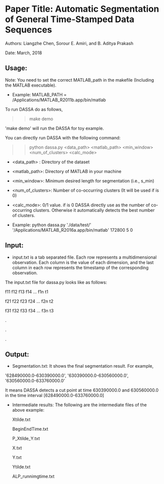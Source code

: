 Paper Title: Automatic Segmentation of General Time-Stamped Data Sequences
==========================================================================

Authors: Liangzhe Chen, Sorour E. Amiri, and B. Aditya Prakash

Date: March, 2018


Usage:
-----
Note: You need to set the correct MATLAB_path in the makefile (Including the MATLAB executable).

- Example:
    MATLAB_PATH = /Applications/MATLAB_R2011b.app/bin/matlab
    
To run DASSA do as follows,
>> make demo  


'make demo' will run the DASSA for toy example. 

You can directly run DASSA with the following command:

>> python dassa.py <data_path> <matlab_path> <min_window> <num_of_clusters> <calc_mode>


- <data_path> : Directory of the dataset
 
- <matlab_path>: Directory of MATLAB in your machine

- <min_window>: Minimum desired length for segmentation (i.e., s_min)

- <num_of_clusters>: Number of co-occurring clusters (It will be used if <calc mode> is 0)

- <calc_mode>: 0/1 value. if <calc mode> is 0 DASSA directly use <num of clusters> as the number  of co-occurring clusters. Otherwise it automatically detects the best number of clusters.

- Example: 
    python dassa.py './data/test/' '/Applications/MATLAB_R2016a.app/bin/matlab' 172800 5 0




Input: 
------
- input.txt is a tab separated file. Each row represents a multidimensional observation. Each column is the value of each dimension, and the last column in each row represents the timestamp of the corresponding observation.

The input.txt file for dassa.py looks like as follows:

f11 f12 f13 f14 ... f1n t1

f21 f22 f23 f24 ... f2n t2

f31 f32 f33 f34 ... f3n t3

.

.

.



Output:
-------

- Segmentation.txt: It shows the final segmentation result. For example,

'628490000.0-630390000.0', '630390000.0-630560000.0', '630560000.0-633760000.0'

It means DASSA detects a cut point at time 630390000.0 and 630560000.0 in the time interval [628490000.0-633760000.0]

- Intermediate results:
The following are the intermediate files of the above example:

    Xtilde.txt
    
    BeginEndTime.txt
    
    P_Xtilde_Y.txt
    
    X.txt
    
    Y.txt
    
    Ytilde.txt
    
    ALP_runnimgtime.txt


